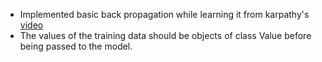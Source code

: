 - Implemented basic back propagation while learning it from karpathy's [video](https://youtu.be/VMj-3S1tku0?si=lUwaGDpuZhPbZ29A)
- The values of the training data should be objects of class Value before being passed to the model.

